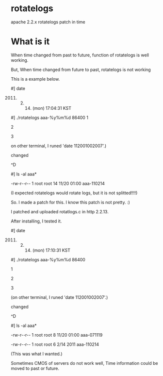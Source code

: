 rotatelogs
==========

apache 2.2.x rotatelogs patch in time

What is it
==========

When time changed from past to future, function of rotatelogs is well working.

But, When time changed from future to past, rotatelogs is not working

This is a example below.

\#] date

2011. 02. 14. (mon) 17:04:31 KST


\#] ./rotatelogs aaa-%y%m%d 86400
1

2

3

on other terminal, I runed 'date 112001002007'.)

changed

^D


\#] ls -al aaa*

-rw-r--r--  1 root root 14 11/20 01:00 aaa-110214

   (I expected rotatelogs would rotate logs, but it is not splitted!!!!)
   


So. I made a patch for this. I know this patch is not pretty. :)

I patched and uploaded rotatlogs.c in http 2.2.13. 


After installing, I tested it.


\#] date


2011. 02. 14. (mon) 17:10:31 KST


\#] ./rotatelogs aaa-%y%m%d 86400

1

2

3

  (on other terminal, I runed 'date 112001002007'.)
  
changed

^D

\#] ls -al aaa*

-rw-r--r--  1 root root       8 11/20 01:00 aaa-071119

-rw-r--r--  1 root root       6  2/14  2011 aaa-110214

  (This was what I wanted.)
  

Sometimes CMOS of servers do not work well, Time information could be moved to past or future. 

